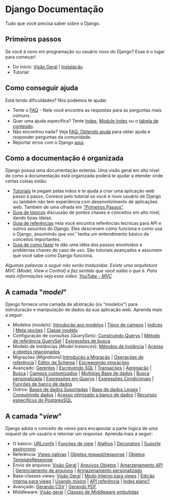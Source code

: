 # Django Documentação

Tudo que você precisa saber sobre o Django.

## Primeiros passos

Se você é novo em programação ou usuário novo do Django? Esse é o lugar para começar!

- Do inicio: [Visão Geral](https://docs.djangoproject.com/en/5.1/intro/overview/) | [Instalação](https://docs.djangoproject.com/en/5.1/intro/install/)
- Tutorial:

## Como conseguir ajuda

Está tendo dificuldades? Nós podemos te ajudar.

- Tente o [FAQ](https://docs.djangoproject.com/en/5.1/faq/) - Nele você encontra as respostas para as perguntas mais comuns.
- Quer uma ajuda especifica? Tente [Index](https://docs.djangoproject.com/en/5.1/genindex/), [Module Index](https://docs.djangoproject.com/en/5.1/py-modindex/) ou o [tabela de conteúdo](https://docs.djangoproject.com/en/5.1/contents/).
- Não encontrou nada? Veja [FAQ: Obtendo ajuda](https://docs.djangoproject.com/en/5.1/contents/) para obter ajuda e responder perguntas da comunidade.
- Reportar erros com o Django [aqui](https://code.djangoproject.com/).

## Como a documentação é organizada

Django possui uma documentação extensa. Uma visão geral em alto nível de como a documentação está organizada poderá te ajudar a etender onde certas coisas estão:

- [Tutoriais](https://docs.djangoproject.com/en/5.1/intro/) te pegam pelas mãos e te ajuda a criar uma aplicação web passo a passo. Comece pelo tutorial se você é novo usuário de Django ou também não tem experiência com desenvolvimento de aplicações web. Também de uma olhada em ["Primeiros Passos"](https://docs.djangoproject.com/en/5.1/#index-first-steps).
- [Guia de tópicos](https://docs.djangoproject.com/en/5.1/topics/) discussão de pontos chaves e conceitos em alto nível, dando boas ideias.
- [Guia de referências](https://docs.djangoproject.com/en/5.1/ref/) nela você encontra referências tecnicas para API e outros assuntos do Django. Eles descrevem como funciona e como usa o Django, assumindo que vocˆ´tenha um entendimento básico de conceitos importantes.
- [Guia de como fazer](https://docs.djangoproject.com/en/5.1/howto/) te dão uma idéia dos passos envolvidos e problemas chaves de caso de uso. São tutoriais avançados e assumem que você sabe como Django funciona.

_Algumas palavras a seguir não serão traduzidas. Existe uma arquitetura MVC (Model, View e Control) e faz sentido que você saiba o que é. Para mais informações veja esse vídeo: [YouTube - MVC](https://youtu.be/m5ZcrbiD41E?si=zEovsamN3MJD4cft&t=163)_

## A camada "_model_"

Django fornece uma camada de abstração (os "modelos") para estruturação e manipulação de dados da sua aplicação web. Aprenda mais a seguir:

- Modelos (_models_): [Introdução aos modelos](https://docs.djangoproject.com/en/5.1/topics/db/models/) | [Tipos de campos](https://docs.djangoproject.com/en/5.1/ref/models/fields/) | [Indices](https://docs.djangoproject.com/en/5.1/ref/models/indexes/) | [Meta opcões](https://docs.djangoproject.com/en/5.1/ref/models/options/) | [Classe modelo](https://docs.djangoproject.com/en/5.1/ref/models/class/)
- Configuração de consultas (_QuerySets_): [Construindo Querys](https://docs.djangoproject.com/en/5.1/topics/db/queries/) | [Método de referência QuerySet](https://docs.djangoproject.com/en/5.1/ref/models/querysets/) | [Expressões de busca](https://docs.djangoproject.com/en/5.1/ref/models/lookups/)
- Modelo de Instâncias (_Model Instances_): [Métodos de Instância](https://docs.djangoproject.com/en/5.1/ref/models/instances/) | [Acesso a objetos relacionados](https://docs.djangoproject.com/en/5.1/ref/models/relations/)
- Migrações (_Migrations_):[Introdução a Migração](https://docs.djangoproject.com/en/5.1/topics/migrations/) | [Operações de referência](https://docs.djangoproject.com/en/5.1/ref/migration-operations/) | [Editor de Schema](https://docs.djangoproject.com/en/5.1/ref/schema-editor/) | [Escreevendo migrações](https://docs.djangoproject.com/en/5.1/howto/writing-migrations/)
- Avançado: [Gerentes](https://docs.djangoproject.com/en/5.1/topics/db/managers/) | [Escrevendo SQL](https://docs.djangoproject.com/en/5.1/topics/db/sql/) | [Transações](https://docs.djangoproject.com/en/5.1/topics/db/transactions/) | [Agregação](https://docs.djangoproject.com/en/5.1/topics/db/aggregation/) | [Busca](https://docs.djangoproject.com/en/5.1/topics/db/search/) | [Campos customizados](https://docs.djangoproject.com/en/5.1/howto/custom-model-fields/) | [Multiplas Base de dados](https://docs.djangoproject.com/en/5.1/topics/db/multi-db/) | [Busca personalizada](https://docs.djangoproject.com/en/5.1/howto/custom-lookups/) | [Expressões em Querys](https://docs.djangoproject.com/en/5.1/ref/models/expressions/) | [Expressões Condicionais](https://docs.djangoproject.com/en/5.1/ref/models/conditional-expressions/) | [Funções de banco de dados](https://docs.djangoproject.com/en/5.1/ref/models/database-functions/)
- Outros: [Bases de dados Suportadas](https://docs.djangoproject.com/en/5.1/ref/databases/) | [Base de dados Legais](https://docs.djangoproject.com/en/5.1/howto/legacy-databases/) | [Consumindo dados](https://docs.djangoproject.com/en/5.1/howto/initial-data/) | [Acesso otimizado a banco de dados](https://docs.djangoproject.com/en/5.1/topics/db/optimization/) | [Recursos especifícos do PostgresSQL](https://docs.djangoproject.com/en/5.1/ref/contrib/postgres/)

## A camada "_view_"

Django adota o conceito de _views_ para encapsular a parte lógica de uma _request_ de um usuário e retornar um _response_. Aprenda mais a seguir:

- O básico: [URLconfs](https://docs.djangoproject.com/pt-br/5.1/topics/http/urls/) | [Funções de view](https://docs.djangoproject.com/pt-br/5.1/topics/http/views/) | [Atalhos](https://docs.djangoproject.com/pt-br/5.1/topics/http/shortcuts/) | [Decorators](https://docs.djangoproject.com/pt-br/5.1/topics/http/decorators/) | [Suporte assíncrono](https://docs.djangoproject.com/pt-br/5.1/topics/async/)
- Referência: [Views nativas](https://docs.djangoproject.com/pt-br/5.1/ref/views/) | [Objetos request/response](https://docs.djangoproject.com/pt-br/5.1/ref/request-response/) | [Objetos TemplateResponse](https://docs.djangoproject.com/pt-br/5.1/ref/template-response/)
- Envio de arquivos: [Visão Geral](https://docs.djangoproject.com/pt-br/5.1/topics/http/file-uploads/) | [Arquivos Objetos](https://docs.djangoproject.com/pt-br/5.1/ref/files/file/) | [Amarzenamento API]() | [Gerenciamento de arquivos](https://docs.djangoproject.com/pt-br/5.1/topics/files/) | [Armazenamento personalizado](https://docs.djangoproject.com/pt-br/5.1/howto/custom-file-storage/)
- Base-classes views: [Visão Geral](https://docs.djangoproject.com/pt-br/5.1/topics/class-based-views/) | [Modo Interno para views](https://docs.djangoproject.com/pt-br/5.1/topics/class-based-views/generic-display/) | [Edição interna para views](https://docs.djangoproject.com/pt-br/5.1/topics/class-based-views/generic-editing/) | [Usando mixins](https://docs.djangoproject.com/pt-br/5.1/topics/class-based-views/mixins/) | [API referência](https://docs.djangoproject.com/pt-br/5.1/ref/class-based-views/) | [Index plano?](https://docs.djangoproject.com/pt-br/5.1/ref/class-based-views/flattened-index/)
- Avançado: [Gerando CSV](https://docs.djangoproject.com/pt-br/5.1/howto/outputting-csv/) | [Gerando PDF](https://docs.djangoproject.com/pt-br/5.1/howto/outputting-pdf/)
- Middleware: [Visão geral](https://docs.djangoproject.com/pt-br/5.1/topics/http/middleware/) | [Classes de Middleware embutidas](https://docs.djangoproject.com/pt-br/5.1/ref/middleware/)
